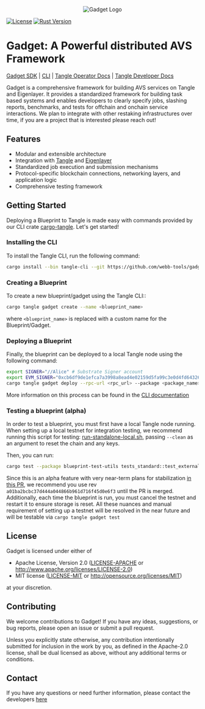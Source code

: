<p align="center">
  <img src="https://github.com/webb-tools/dkg-substrate/raw/master/assets/webb_banner_light.png" alt="Gadget Logo">
</p>

[![License](https://img.shields.io/badge/License-MIT-blue.svg)](https://opensource.org/licenses/Apache-2.0)
[![Rust Version](https://img.shields.io/badge/rust-1.74.0%2B-blue.svg)](https://www.rust-lang.org)

# Gadget: A Powerful distributed AVS Framework
[Gadget SDK](./sdk) 
| [CLI](./cli) 
| [Tangle Operator Docs](https://docs.tangle.tools/operators/validator/introduction) 
| [Tangle Developer Docs](https://foundry-rs.github.io/foundry)

Gadget is a comprehensive framework for building AVS services on Tangle and Eigenlayer. 
It provides a standardized framework for building task based systems and enables developers 
to clearly specify jobs, slashing reports, benchmarks, and tests for offchain and onchain 
service interactions. We plan to integrate with other restaking infrastructures over time, 
if you are a project that is interested please reach out!

## Features

- Modular and extensible architecture
- Integration with [Tangle](https://twitter.com/tangle_network) and [Eigenlayer](https://www.eigenlayer.xyz/)
- Standardized job execution and submission mechanisms
- Protocol-specific blockchain connections, networking layers, and application logic
- Comprehensive testing framework

## Getting Started

Deploying a Blueprint to Tangle is made easy with commands provided by our CLI crate [cargo-tangle](./cli).
Let's get started!

### Installing the CLI

To install the Tangle CLI, run the following command:

```bash
cargo install --bin tangle-cli --git https://github.com/webb-tools/gadget --force
```

### Creating a Blueprint

To create a new blueprint/gadget using the Tangle CLI::

```bash
cargo tangle gadget create --name <blueprint_name>
```

where `<blueprint_name>` is replaced with a custom name for the Blueprint/Gadget.

### Deploying a Blueprint

Finally, the blueprint can be deployed to a local Tangle node using the following command:

```bash
export SIGNER="//Alice" # Substrate Signer account
export EVM_SIGNER="0xcb6df9de1efca7a3998a8ead4e02159d5fa99c3e0d4fd6432667390bb4726854" # EVM signer account
cargo tangle gadget deploy --rpc-url <rpc_url> --package <package_name>
```

More information on this process can be found in the [CLI documentation](./cli/README.md)

### Testing a blueprint (alpha)
In order to test a blueprint, you must first have a local Tangle node running. When setting up a local testnet for integration testing, we recommend running this script for testing: [run-standalone-local.sh](https://github.com/webb-tools/tangle/blob/main/scripts/run-standalone-local.sh), passing `--clean` as an argument to reset the chain and any keys.

Then, you can run:

```bash
cargo test --package blueprint-test-utils tests_standard::test_externalities_gadget_starts -- --nocapture
```

Since this is an alpha feature with very near-term plans for stabilization [in this PR](https://github.com/webb-tools/gadget/pull/285), we recommend you use rev `a01ba2bcbc37d444a044866b961d716f45d0e6f3` until the PR is merged. Additionally, each time the blueprint is run, you must cancel the testnet and restart it to ensure storage is reset.
All these nuances and manual requirement of setting up a testnet will be resolved in the near future and will be testable via `cargo tangle gadget test`

## License
Gadget is licensed under either of

* Apache License, Version 2.0
  ([LICENSE-APACHE](LICENSE-APACHE) or http://www.apache.org/licenses/LICENSE-2.0)
* MIT license
  ([LICENSE-MIT](LICENSE-MIT) or http://opensource.org/licenses/MIT)

at your discretion.

## Contributing

We welcome contributions to Gadget! If you have any ideas, suggestions, or bug reports, please open an issue or submit a pull request.

Unless you explicitly state otherwise, any contribution intentionally submitted
for inclusion in the work by you, as defined in the Apache-2.0 license, shall be
dual licensed as above, without any additional terms or conditions.

## Contact
If you have any questions or need further information, please contact the developers [here](https://webb.tools/)
